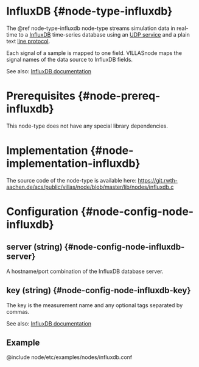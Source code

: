 # InfluxDB {#node-type-influxdb}

The @ref node-type-influxdb node-type streams simulation data in real-time to a [InfluxDB](https://www.influxdata.com/time-series-platform/influxdb/) time-series database using an [UDP service](https://docs.influxdata.com/influxdb/v0.9/write_protocols/udp/) and a plain text [line protocol](https://docs.influxdata.com/influxdb/v1.7/write_protocols/line_protocol_reference/).

Each signal of a sample is mapped to one field. VILLASnode maps the signal names of the data source to InfluxDB fields.

See also: [InfluxDB documentation](https://docs.influxdata.com/influxdb/v0.9/write_protocols/line/#fields)

# Prerequisites {#node-prereq-influxdb}

This node-type does not have any special library dependencies.

# Implementation {#node-implementation-influxdb}

The source code of the node-type is available here:
https://git.rwth-aachen.de/acs/public/villas/node/blob/master/lib/nodes/influxdb.c

# Configuration {#node-config-node-influxdb}

## server (string) {#node-config-node-influxdb-server}

A hostname/port combination of the InfluxDB database server.

## key (string) {#node-config-node-influxdb-key}

The key is the measurement name and any optional tags separated by commas.

See also: [InfluxDB documentation](https://docs.influxdata.com/influxdb/v0.9/write_protocols/line/#key)

## Example

@include node/etc/examples/nodes/influxdb.conf
